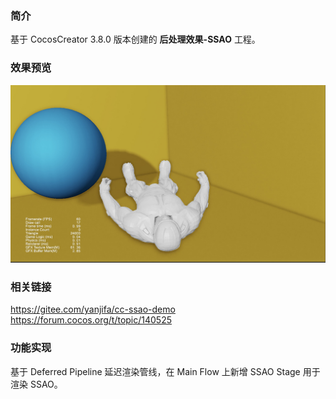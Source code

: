 ### 简介
基于 CocosCreator 3.8.0 版本创建的 **后处理效果-SSAO** 工程。

### 效果预览
![image](../../../image/202210/2022101701.jpg)

### 相关链接 
https://gitee.com/yanjifa/cc-ssao-demo    
https://forum.cocos.org/t/topic/140525

### 功能实现
基于 Deferred Pipeline 延迟渲染管线，在 Main Flow 上新增 SSAO Stage 用于渲染 SSAO。
